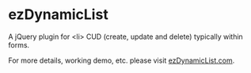ezDynamicList
=============

A jQuery plugin for &lt;li&gt; CUD (create, update and delete) typically within forms.

For more details, working demo, etc. please visit [ezDynamicList.com](http://autd.co/3N0FA/).